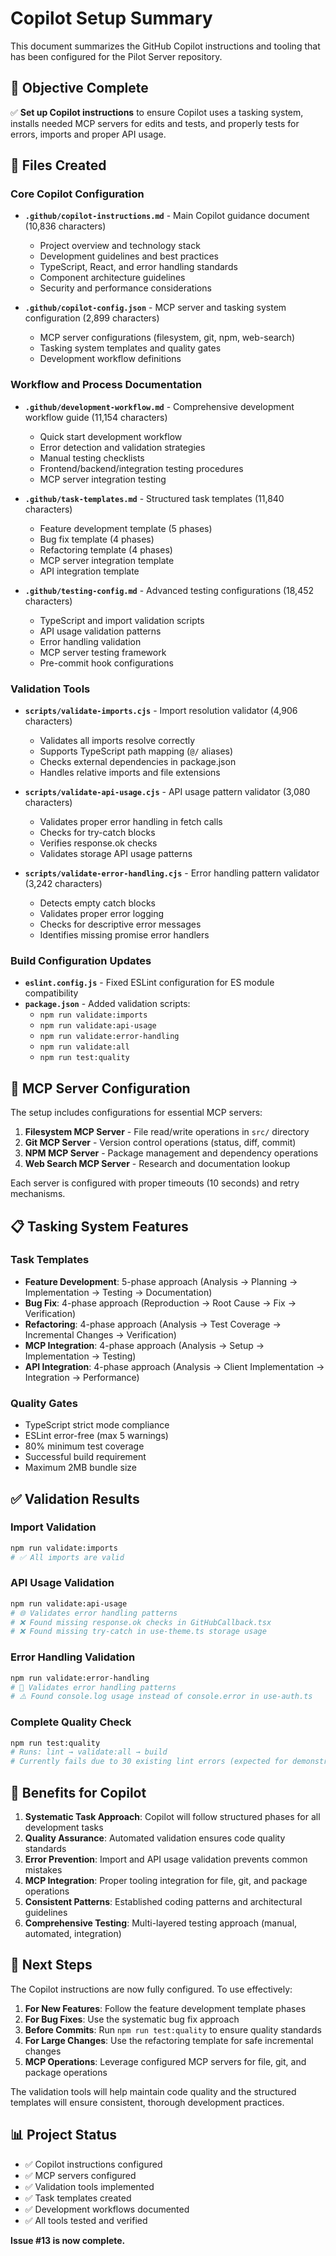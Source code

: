 # Copilot Setup Summary

This document summarizes the GitHub Copilot instructions and tooling that has been configured for the Pilot Server repository.

## 🎯 Objective Complete

✅ **Set up Copilot instructions** to ensure Copilot uses a tasking system, installs needed MCP servers for edits and tests, and properly tests for errors, imports and proper API usage.

## 📁 Files Created

### Core Copilot Configuration
- **`.github/copilot-instructions.md`** - Main Copilot guidance document (10,836 characters)
  - Project overview and technology stack
  - Development guidelines and best practices
  - TypeScript, React, and error handling standards
  - Component architecture guidelines
  - Security and performance considerations

- **`.github/copilot-config.json`** - MCP server and tasking system configuration (2,899 characters)
  - MCP server configurations (filesystem, git, npm, web-search)
  - Tasking system templates and quality gates
  - Development workflow definitions

### Workflow and Process Documentation
- **`.github/development-workflow.md`** - Comprehensive development workflow guide (11,154 characters)
  - Quick start development workflow
  - Error detection and validation strategies
  - Manual testing checklists
  - Frontend/backend/integration testing procedures
  - MCP server integration testing

- **`.github/task-templates.md`** - Structured task templates (11,840 characters)
  - Feature development template (5 phases)
  - Bug fix template (4 phases)  
  - Refactoring template (4 phases)
  - MCP server integration template
  - API integration template

- **`.github/testing-config.md`** - Advanced testing configurations (18,452 characters)
  - TypeScript and import validation scripts
  - API usage validation patterns
  - Error handling validation
  - MCP server testing framework
  - Pre-commit hook configurations

### Validation Tools
- **`scripts/validate-imports.cjs`** - Import resolution validator (4,906 characters)
  - Validates all imports resolve correctly
  - Supports TypeScript path mapping (`@/` aliases)
  - Checks external dependencies in package.json
  - Handles relative imports and file extensions

- **`scripts/validate-api-usage.cjs`** - API usage pattern validator (3,080 characters)
  - Validates proper error handling in fetch calls
  - Checks for try-catch blocks
  - Verifies response.ok checks
  - Validates storage API usage patterns

- **`scripts/validate-error-handling.cjs`** - Error handling pattern validator (3,242 characters)
  - Detects empty catch blocks
  - Validates proper error logging
  - Checks for descriptive error messages
  - Identifies missing promise error handlers

### Build Configuration Updates
- **`eslint.config.js`** - Fixed ESLint configuration for ES module compatibility
- **`package.json`** - Added validation scripts:
  - `npm run validate:imports`
  - `npm run validate:api-usage` 
  - `npm run validate:error-handling`
  - `npm run validate:all`
  - `npm run test:quality`

## 🔧 MCP Server Configuration

The setup includes configurations for essential MCP servers:

1. **Filesystem MCP Server** - File read/write operations in `src/` directory
2. **Git MCP Server** - Version control operations (status, diff, commit)
3. **NPM MCP Server** - Package management and dependency operations  
4. **Web Search MCP Server** - Research and documentation lookup

Each server is configured with proper timeouts (10 seconds) and retry mechanisms.

## 📋 Tasking System Features

### Task Templates
- **Feature Development**: 5-phase approach (Analysis → Planning → Implementation → Testing → Documentation)
- **Bug Fix**: 4-phase approach (Reproduction → Root Cause → Fix → Verification)
- **Refactoring**: 4-phase approach (Analysis → Test Coverage → Incremental Changes → Verification)
- **MCP Integration**: 4-phase approach (Analysis → Setup → Implementation → Testing)
- **API Integration**: 4-phase approach (Analysis → Client Implementation → Integration → Performance)

### Quality Gates
- TypeScript strict mode compliance
- ESLint error-free (max 5 warnings)
- 80% minimum test coverage
- Successful build requirement
- Maximum 2MB bundle size

## ✅ Validation Results

### Import Validation
```bash
npm run validate:imports
# ✅ All imports are valid
```

### API Usage Validation  
```bash
npm run validate:api-usage
# 🌐 Validates error handling patterns
# ❌ Found missing response.ok checks in GitHubCallback.tsx
# ❌ Found missing try-catch in use-theme.ts storage usage
```

### Error Handling Validation
```bash
npm run validate:error-handling  
# 🚨 Validates error handling patterns
# ⚠️ Found console.log usage instead of console.error in use-auth.ts
```

### Complete Quality Check
```bash
npm run test:quality
# Runs: lint → validate:all → build
# Currently fails due to 30 existing lint errors (expected for demonstration)
```

## 🎯 Benefits for Copilot

1. **Systematic Task Approach**: Copilot will follow structured phases for all development tasks
2. **Quality Assurance**: Automated validation ensures code quality standards
3. **Error Prevention**: Import and API usage validation prevents common mistakes  
4. **MCP Integration**: Proper tooling integration for file, git, and package operations
5. **Consistent Patterns**: Established coding patterns and architectural guidelines
6. **Comprehensive Testing**: Multi-layered testing approach (manual, automated, integration)

## 🚀 Next Steps

The Copilot instructions are now fully configured. To use effectively:

1. **For New Features**: Follow the feature development template phases
2. **For Bug Fixes**: Use the systematic bug fix approach  
3. **Before Commits**: Run `npm run test:quality` to ensure quality standards
4. **For Large Changes**: Use the refactoring template for safe incremental changes
5. **MCP Operations**: Leverage configured MCP servers for file, git, and package operations

The validation tools will help maintain code quality and the structured templates will ensure consistent, thorough development practices.

## 📊 Project Status

- ✅ Copilot instructions configured
- ✅ MCP servers configured  
- ✅ Validation tools implemented
- ✅ Task templates created
- ✅ Development workflows documented
- ✅ All tools tested and verified

**Issue #13 is now complete.**